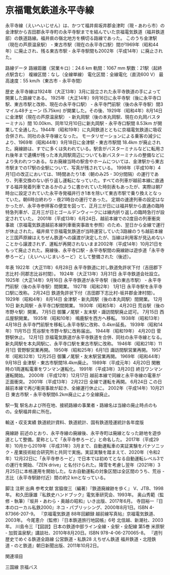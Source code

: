 # 京福電気鉄道永平寺線

永平寺線（えいへいじせん）は、かつて福井県坂井郡金津町（現・あわら市）の金津駅から吉田郡永平寺町の永平寺駅までを結んでいた京福電気鉄道（福井鉄道部）の鉄道路線。福井県の嶺北地方を横切る路線であった。
このうち金津駅（現在の芦原温泉駅） - 東古市駅（現在の永平寺口駅）間が1969年（昭和44年）に廃止され、残る東古市駅 - 永平寺駅間も2002年（平成14年）に廃止された。

路線データ
路線距離（営業キロ）：24.6 km 
軌間：1067 mm 
駅数：21駅（起終点駅含む）
複線区間：なし（全線単線）
電化区間：全線電化（直流600 V）
最高速度：55 km/h（東古市 - 永平寺間）

歴史
永平寺線は1924年（大正13年）3月に設立された永平寺鉄道の手によって開業した路線である。
1925年（大正14年）9月16日に永平寺駅（後に永平寺口駅、東古市駅と改称、現在の永平寺口駅） -  永平寺門前駅（後の永平寺駅）間3マイル48チェーン (5.75km) が開業した。その後、1929年（昭和4年）8月14日に金津駅（現在の芦原温泉駅） -  新丸岡駅（後の本丸岡駅、現在の丸岡バスターミナル）間 10.00km、同年12月10日に新丸岡駅 - 永平寺口駅間 8.53km が開業して全通した。1944年（昭和19年）に丸岡鉄道とともに京福電気鉄道に吸収合併され、同社の永平寺線となった。
モータリゼーションによる乗客の減少により、1969年（昭和44年）9月18日に金津駅 - 東古市駅間 18.4km が廃止された。廃線跡は、すでに多くは失われている。駅舎がバスターミナルなどに転用され後年まで遺構が残った本丸岡駅周辺についても新バスターミナルの整備などにより失われつつある。なお廃線当時の駅舎やホームについては、金津駅から東古市駅までの17駅の全駅について、写真が残されている。
1998年（平成10年）4月1日の改正においては、1時間あたり1本（朝のみ25 - 30分間隔）の運行であり、列車交換のない折り返し運転になっていた。すべての列車が越前本線に直通する福井発着列車であるかのように書かれていた時刻表もあったが、実際は朝7時台に設定されていた永平寺発福井行き1本を除いて東古市駅で乗り換えとなっていた。朝6時台終わり - 夜21時台の運行であった。
定期の速達列車の設定はなかったが、永平寺参拝客の便宜を図って、正月三が日には福井駅から直通の臨時特急列車が、正月三が日とゴールデンウィークには線内折り返しの臨時急行が設定されていた。
2001年（平成13年）6月24日、越前本線での2度目の列車衝突事故（京福電気鉄道越前本線列車衝突事故を参照）のため、翌日から全線で運行が休止された。福井県で京福電気鉄道が当時運営していた3路線のうち越前本線と三国芦原線はえちぜん鉄道への譲渡が決定したが、当線は利用客が見込めないことから譲渡されず、運転が再開されないまま2002年（平成14年）10月21日をもって廃止された。廃線後、永平寺口駅 - 永平寺駅間の廃線跡は遊歩道「永平寺参ろーど」（えいへいじまいろーど）として整備された（後述）。

年表
1922年（大正11年）6月28日 永平寺鉄道に対し鉄道免許状下付（吉田郡下志比村-同郡志比谷村間）。
1924年（大正13年）3月31日 永平寺鉄道会社設立。
1925年（大正14年）9月16日 永平寺鉄道が永平寺駅（後の東古市駅） -  永平寺門前駅（後の永平寺駅）間開業。
1927年（昭和2年）
1月1日 永平寺駅を永平寺口駅に改称。
2月24日 鉄道免許状下付（吉田郡下志比村-坂井郡金津村間）。
1929年（昭和4年）
8月14日 金津駅 -  新丸岡駅（後の本丸岡駅）間開業。
12月10日 新丸岡駅 - 永平寺口駅間開業。
1930年（昭和5年）
4月20日 荒谷駅（後の市野々駅）開業。
7月5日 御簾ノ尾駅・友末駅・諏訪間駅廃止認可。
7月15日 西瓜屋駅開業。
1935年（昭和10年） 鳴鹿駅を西方へ移転。
1938年（昭和13年）4月18日 永平寺門前駅を移転し永平寺駅に改称、0.4km延長。
1939年（昭和14年）11月15日 荒谷駅を市野々駅に改称届出。
1944年（昭和19年）
4月20日 菅野駅休止。
12月1日 京福電気鉄道が永平寺鉄道を合併、同社の永平寺線となる。新丸岡駅を本丸岡駅に、永平寺口駅を東古市駅に改称。
1946年（昭和21年）11月1日 菅野駅営業再開。
1950年（昭和25年）6月1日 諏訪間駅営業再開。
1957年（昭和32年）12月25日 御簾ノ尾駅・友末駅営業再開。
1969年（昭和44年）9月18日 金津駅 - 東古市駅間18.4km廃止。
1989年（平成元年）4月20日 閑散時の1両運転電車をワンマン運転化。
1991年（平成3年）3月20日 終日ワンマン運転開始。
2000年（平成12年）12月17日 越前本線で同線と永平寺線の電車が正面衝突。
2001年（平成13年）
2月22日 全線で運転を再開。
6月24日 この日越前本線で再び衝突事故が起き、全線運行休止に。
2002年（平成14年）10月21日 東古市駅 - 永平寺駅間6.2km廃止により全線廃止。

駅一覧
駅名および所在地、接続路線の事業者・路線名は当線の廃止時点のもの。全駅福井県に所在。

輸送・収支実績
鉄道統計資料、鉄道統計、国有鉄道陸運統計各年度版

廃線跡
前述のとおり、永平寺線の廃線後、永平寺町は廃線となった跡地を遊歩道として整備。愛称として「永平寺参ろーど」と命名した。 
2017年（平成29年）10月から2019年（平成31年）3月まで、自動運転車の実証実験をパナソニック・産業技術総合研究所と共同で実施。実証実験を踏まえて、2020年（令和2年）12月22日に「永平寺参ろーど」で日本では初めてとなる自動運転レベル3での運行を開始、「ZEN drive」と名付けられた。降雪を考慮し翌年（2021年）3月25日に本格運用を開始した。なお自動運転の対象区間は全区間のうち、荒谷 - 志比（永平寺駅跡付近）間の約2 kmとなっている。

脚注
注釈
出典
参考文献
宮脇俊三（編著）『鉄道廃線跡を歩く』 V、JTB、1998年。 
和久田康雄『私鉄史ハンドブック』電気車研究会、1993年。 
奥山秀範（監修・執筆）『坂井・あわら・奥越の昭和』いき出版、2017年6月。 
寺田裕一『日本のローカル私鉄2000』ネコ・パブリッシング、2000年8月1日。ISBN 4-87366-207-9。 
『京福電気鉄道 88年回顧録 越前線写真帖』京福電気鉄道、2003年。 
今尾恵介（監修）『日本鉄道旅行地図帳』6号 北信越、新潮社、2003年。 
川島令三『【図説】日本の鉄道中部ライン全線・全駅・全配線 第5巻 米原駅 - 加賀温泉駅』講談社、2010年8月20日。ISBN 978-4-06-270065-8。 
『週刊歴史でめぐる鉄道全路線 公営鉄道・私鉄28 えちぜん鉄道 福井鉄道・北陸鉄道・のと鉄道』朝日新聞出版、2011年10月2日。

関連項目

三国線
京福バス